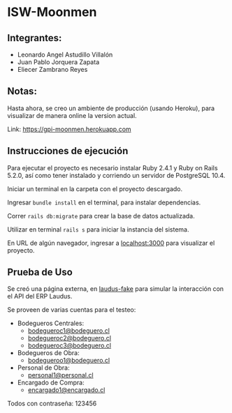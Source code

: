# ISW-Moonmen

## Integrantes:

* Leonardo Angel Astudillo Villalón
* Juan Pablo Jorquera Zapata
* Eliecer Zambrano Reyes

## Notas:

Hasta ahora, se creo un ambiente de producción (usando Heroku), para visualizar de manera online la version actual.

Link: https://gpi-moonmen.herokuapp.com

## Instrucciones de ejecución

Para ejecutar el proyecto es necesario instalar Ruby 2.4.1 y Ruby on Rails 5.2.0, así como tener instalado y corriendo un servidor de PostgreSQL 10.4.

Iniciar un terminal en la carpeta con el proyecto descargado.

Ingresar `bundle install` en el terminal, para instalar dependencias.

Correr `rails db:migrate` para crear la base de datos actualizada.

Utilizar en terminal `rails s` para iniciar la instancia del sistema.

En URL de algún navegador, ingresar a [localhost:3000](http://localhost:3000) para visualizar el proyecto.

## Prueba de Uso

Se creó una página externa, en [laudus-fake](https://laudusfake.herokuapp.com/) para simular la interacción con el API del ERP Laudus.

Se proveen de varias cuentas para el testeo:
* Bodegueros Centrales:
    - bodegueroc1@bodeguero.cl
    - bodegueroc2@bodeguero.cl
    - bodegueroc3@bodeguero.cl
* Bodegueros de Obra:
    - bodegueroo1@bodeguero.cl
* Personal de Obra:
    - personal1@personal.cl
* Encargado de Compra:
    - encargado1@encargado.cl

Todos con contraseña: 123456


